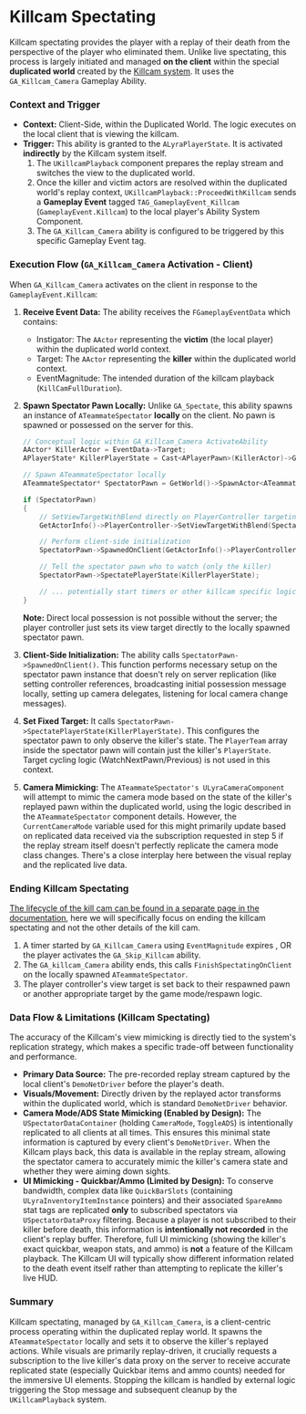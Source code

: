 # Killcam Spectating

Killcam spectating provides the player with a replay of their death from the perspective of the player who eliminated them. Unlike live spectating, this process is largely initiated and managed **on the client** within the special **duplicated world** created by the [Killcam system](../../kill-cam/). It uses the `GA_Killcam_Camera` Gameplay Ability.

### Context and Trigger

* **Context:** Client-Side, within the Duplicated World. The logic executes on the local client that is viewing the killcam.
* **Trigger:** This ability is granted to the `ALyraPlayerState`. It is activated **indirectly** by the Killcam system itself.
  1. The `UKillcamPlayback` component prepares the replay stream and switches the view to the duplicated world.
  2. Once the killer and victim actors are resolved within the duplicated world's replay context, `UKillcamPlayback::ProceedWithKillcam` sends a **Gameplay Event** tagged `TAG_GameplayEvent_Killcam` (`GameplayEvent.Killcam`) to the local player's Ability System Component.
  3. The `GA_Killcam_Camera` ability is configured to be triggered by this specific Gameplay Event tag.

### Execution Flow (`GA_Killcam_Camera` Activation - Client)

When `GA_Killcam_Camera` activates on the client in response to the `GameplayEvent.Killcam`:

1. **Receive Event Data:** The ability receives the `FGameplayEventData` which contains:
   * Instigator: The `AActor` representing the **victim** (the local player) within the duplicated world context.
   * Target: The `AActor` representing the **killer** within the duplicated world context.
   * EventMagnitude: The intended duration of the killcam playback (`KillCamFullDuration`).
2.  **Spawn Spectator Pawn Locally:** Unlike `GA_Spectate`, this ability spawns an instance of `ATeammateSpectator` **locally** on the client. No pawn is spawned or possessed on the server for this.

    ```cpp
    // Conceptual logic within GA_Killcam_Camera ActivateAbility
    AActor* KillerActor = EventData->Target;
    APlayerState* KillerPlayerState = Cast<APlayerPawn>(KillerActor)->GetPlayerState(); // Get PS from Pawn

    // Spawn ATeammateSpectator locally
    ATeammateSpectator* SpectatorPawn = GetWorld()->SpawnActor<ATeammateSpectator>(...);

    if (SpectatorPawn)
    {
        // SetViewTargetWithBlend directly on PlayerController targeting the SpectatorPawn
        GetActorInfo()->PlayerController->SetViewTargetWithBlend(SpectatorPawn, ...);

        // Perform client-side initialization
        SpectatorPawn->SpawnedOnClient(GetActorInfo()->PlayerController);

        // Tell the spectator pawn who to watch (only the killer)
        SpectatorPawn->SpectatePlayerState(KillerPlayerState);

        // ... potentially start timers or other killcam specific logic ...
    }
    ```

    **Note:** Direct local possession is not possible without the server; the player controller just sets its view target directly to the locally spawned spectator pawn.
3. **Client-Side Initialization:** The ability calls `SpectatorPawn->SpawnedOnClient()`. This function performs necessary setup on the spectator pawn instance that doesn't rely on server replication (like setting controller references, broadcasting initial possession message locally, setting up camera delegates, listening for local camera change messages).
4. **Set Fixed Target:** It calls `SpectatorPawn->SpectatePlayerState(KillerPlayerState)`. This configures the spectator pawn to only observe the killer's state. The `PlayerTeam` array inside the spectator pawn will contain just the killer's `PlayerState`. Target cycling logic (WatchNextPawn/Previous) is not used in this context.
5. **Camera Mimicking:** The `ATeammateSpectator's ULyraCameraComponent` will attempt to mimic the camera mode based on the state of the killer's replayed pawn within the duplicated world, using the logic described in the `ATeammateSpectator` component details. However, the `CurrentCameraMode` variable used for this might primarily update based on replicated data received via the subscription requested in step 5 if the replay stream itself doesn't perfectly replicate the camera mode class changes. There's a close interplay here between the visual replay and the replicated live data.

### Ending Killcam Spectating

[The lifecycle of the kill cam can be found in a separate page in the documentation](../../kill-cam/), here we will specifically focus on ending the killcam spectating and not the other details of the kill cam.

1. A timer started by `GA_Killcam_Camera` using `EventMagnitude` expires , OR the player activates the `GA_Skip_Killcam` ability.
2. The `GA_killcam_Camera` ability ends, this calls `FinishSpectatingOnClient` on the locally spawned `ATeammateSpectator`.
3. The player controller's view target is set back to their respawned pawn or another appropriate target by the game mode/respawn logic.

### Data Flow & Limitations (Killcam Spectating)

The accuracy of the Killcam's view mimicking is directly tied to the system's replication strategy, which makes a specific trade-off between functionality and performance.

* **Primary Data Source:** The pre-recorded replay stream captured by the local client's `DemoNetDriver` before the player's death.
* **Visuals/Movement:** Directly driven by the replayed actor transforms within the duplicated world, which is standard `DemoNetDriver` behavior.
* **Camera Mode/ADS State Mimicking (Enabled by Design):** The `USpectatorDataContainer` (holding `CameraMode`, `ToggleADS`) is intentionally replicated to all clients at all times. This ensures this minimal state information is captured by every client's `DemoNetDriver`. When the Killcam plays back, this data is available in the replay stream, allowing the spectator camera to accurately mimic the killer's camera state and whether they were aiming down sights.
* **UI Mimicking - Quickbar/Ammo (Limited by Design):** To conserve bandwidth, complex data like `QuickBarSlots` (containing `ULyraInventoryItemInstance` pointers) and their associated `SpareAmmo` stat tags are replicated **only** to subscribed spectators via `USpectatorDataProxy` filtering. Because a player is not subscribed to their killer before death, this information is **intentionally not recorded** in the client's replay buffer. Therefore, full UI mimicking (showing the killer's exact quickbar, weapon stats, and ammo) is **not** a feature of the Killcam playback. The Killcam UI will typically show different information related to the death event itself rather than attempting to replicate the killer's live HUD.

### Summary

Killcam spectating, managed by `GA_Killcam_Camera`, is a client-centric process operating within the duplicated replay world. It spawns the `ATeammateSpectator` locally and sets it to observe the killer's replayed actions. While visuals are primarily replay-driven, it crucially requests a subscription to the live killer's data proxy on the server to receive accurate replicated state (especially Quickbar items and ammo counts) needed for the immersive UI elements. Stopping the killcam is handled by external logic triggering the Stop message and subsequent cleanup by the `UKillcamPlayback` system.
